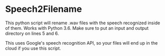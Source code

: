 # Speech2Filename
This python script will rename .wav files with the speech recognized inside of them.
Works with Python 3.6. 
Make sure to put an input and output directory on lines 5 and 6.

This uses Google's speech recognition API, so your files will end up in the cloud if you use this script. 

